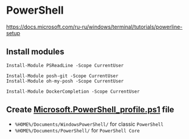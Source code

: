 # PowerShell

<https://docs.microsoft.com/ru-ru/windows/terminal/tutorials/powerline-setup>

## Install modules

```shell script
Install-Module PSReadLine -Scope CurrentUser

Install-Module posh-git -Scope CurrentUser
Install-Module oh-my-posh -Scope CurrentUser

Install-Module DockerCompletion -Scope CurrentUser
```

## Create [Microsoft.PowerShell_profile.ps1](/files/Microsoft.PowerShell_profile.ps1) file

* `%HOME%/Documents/WindowsPowerShell/` for classic `PowerShell`
* `%HOME%/Documents/PowerShell/` for `PowerShell Core`
